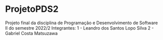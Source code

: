 # ProjetoPDS2
Projeto final da disciplina de Programação e Desenvolvimento de Software II do semestre 2022/2
Integrantes:
1 - Leandro dos Santos Lopo Silva
2 - Gabriel Costa Matsuzawa

